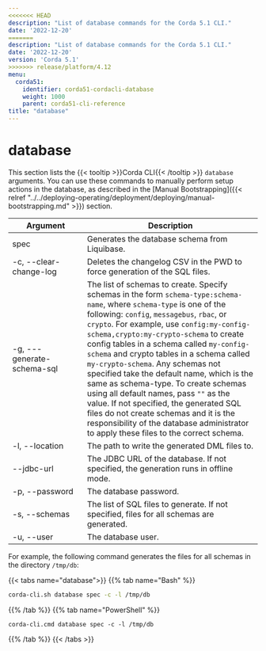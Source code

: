 ```yaml
---
<<<<<<< HEAD
description: "List of database commands for the Corda 5.1 CLI."  
date: '2022-12-20'
=======
description: "List of database commands for the Corda 5.1 CLI."
date: '2022-12-20'
version: 'Corda 5.1'
>>>>>>> release/platform/4.12
menu:
  corda51:
    identifier: corda51-cordacli-database
    weight: 1000
    parent: corda51-cli-reference
title: "database"
---
```

# database

This section lists the {{< tooltip >}}Corda CLI{{< /tooltip >}} `database` arguments. You can use these commands to manually perform setup actions in the database, as described in the [Manual Bootstrapping]({{< relref "../../deploying-operating/deployment/deploying/manual-bootstrapping.md" >}}) section.

<style>
table th:first-of-type {
    width: 30%;
}
table th:nth-of-type(2) {
    width: 70%;
}
</style>

| Argument                     | Description                                                                                                                                                                                                                                                                                                                                                                                                                                                                                                                                                                                                                                                                                     |
| ---------------------------- | ----------------------------------------------------------------------------------------------------------------------------------------------------------------------------------------------------------------------------------------------------------------------------------------------------------------------------------------------------------------------------------------------------------------------------------------------------------------------------------------------------------------------------------------------------------------------------------------------------------------------------------------------------------------------------------------------- |
| spec                         | Generates the database schema from Liquibase.                                                                                                                                                                                                                                                                                                                                                                                                                                                                                                                                                                                                                                                   |
| -c, \-\-clear-change-log     | Deletes the changelog CSV in the PWD to force generation of the SQL files.                                                                                                                                                                                                                                                                                                                                                                                                                                                                                                                                                                                                                       |
| -g, \-\--generate-schema-sql | The list of schemas to create. Specify schemas in the form `schema-type:schema-name`, where `schema-type` is one of the following: `config`, `messagebus`, `rbac`, or `crypto`. For example, use `config:my-config-schema,crypto:my-crypto-schema` to create config tables in a schema called `my-config-schema` and crypto tables in a schema called `my-crypto-schema`. Any schemas not specified take the default name, which is the same as schema-type. To create schemas using all default names, pass `""` as the value. If not specified, the generated SQL files do not create schemas and it is the responsibility of the database administrator to apply these files to the correct schema. |
| -l, \-\-location             | The path to write the generated DML files to.                                                                                                                                                                                                                                                                                                                                                                                                                                                                                                                                                                                                                                                   |
| \-\-jdbc-url                 | The JDBC URL of the database. If not specified, the generation runs in offline mode.                                                                                                                                                                                                                                                                                                                                                                                                                                                                                                                                                                                                            |
| -p, \-\-password             | The database password.                                                                                                                                                                                                                                                                                                                                                                                                                                                                                                                                                                                                                                                                          |
| -s, \-\-schemas              | The list of SQL files to generate. If not specified, files for all schemas are generated.                                                                                                                                                                                                                                                                                                                                                                                                                                                                                                                                                                                                       |
| -u, \-\-user                 | The database user.                                                                                                                                                                                                                                                                                                                                                                                                                                                                                                                                                                                                                                                                              |

For example, the following command generates the files for all schemas in the directory `/tmp/db`:

   {{< tabs name="database">}}
   {{% tab name="Bash" %}}
   ```sh
   corda-cli.sh database spec -c -l /tmp/db
   ```
   {{% /tab %}}
   {{% tab name="PowerShell" %}}
   ```shell
   corda-cli.cmd database spec -c -l /tmp/db
   ```
   {{% /tab %}}
   {{< /tabs >}}
